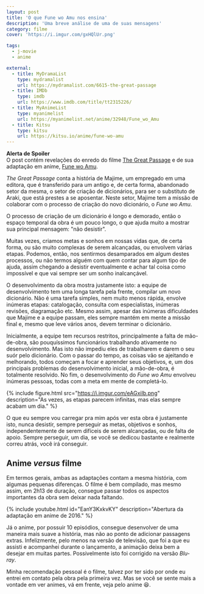 ```yaml
---
layout: post
title: 'O que Fune wo Amu nos ensina'
description: 'Uma breve análise de uma de suas mensagens'
category: filme
cover: 'https://i.imgur.com/gxHQlUr.png'

tags:
  - j-movie
  - anime

external:
  - title: MyDramaList
    type: mydramalist
    url: https://mydramalist.com/6615-the-great-passage
  - title: IMDb
    type: imdb
    url: https://www.imdb.com/title/tt2315226/
  - title: MyAnimeList
    type: myanimelist
    url: https://myanimelist.net/anime/32948/Fune_wo_Amu
  - title: Kitsu
    type: kitsu
    url: https://kitsu.io/anime/fune-wo-amu
---
```


<div class="notification is-warning">
  <div class="media center">
    <div class="media-left is-hidden-mobile">
      <span class="icon is-large">
        <i class="fa fa-exclamation-triangle fa-2x"></i>
      </span>
    </div>
    <div class="media-content">
      <div class="content">
        <p>
          <strong>Alerta de Spoiler</strong><br/>
          O post contém revelações do enredo do filme
          <a href="https://mydramalist.com/6615-the-great-passage">The Great Passage</a>
          e de sua adaptação em anime, 
          <a href="https://myanimelist.net/anime/32948/Fune_wo_Amu">Fune wo Amu</a>.
        </p>
      </div>
    </div>
  </div>
</div>

*The Great Passage* conta a história de Majime, um empregado em uma editora,
que é transferido para um antigo e, de certa forma, abandonado setor da mesma,
o setor de criação de dicionários, para ser o substituto de Araki,
que está prestes a se aposentar. Neste setor, Majime tem a missão
de colaborar com o processo de criação do novo dicionário,
o *Fune wo Amu*.

O processo de criação de um dicionário é longo e demorado, então
o espaço temporal da obra é um pouco longo, o que ajuda muito
a mostrar sua principal mensagem: "não desistir".

Muitas vezes, criamos metas e sonhos em nossas vidas que,
de certa forma, ou são muito complexas de serem alcançadas,
ou envolvem várias etapas. Podemos, então, nos sentirmos
desamparados em algum destes processos, ou não termos
alguém com quem contar para algum tipo de ajuda, assim
chegando a desistir eventualmente e achar tal coisa
como impossível e que vai sempre ser um sonho inalcançável.

O desenvolvimento da obra mostra justamente isto:
a equipe de desenvolvimento tem uma longa tarefa pela frente,
compilar um novo dicionário. Não é uma tarefa simples,
nem muito menos rápida, envolve inúmeras etapas:
catalogação, consulta com especialistas, inúmeras revisões,
diagramação etc. Mesmo assim, apesar das inúmeras
dificuldades que Majime e a equipe passam, eles sempre
mantém em mente a missão final e, mesmo que leve
vários anos, devem terminar o dicionário.

Inicialmente, a equipe tem recursos restritos, principalmente
a falta de mão-de-obra, são pouquíssimos funcionários
trabalhando ativamente no desenvolvimento. Mas isto
não impediu eles de trabalharem e darem o seu suór
pelo dicionário. Com o passar do tempo, as coisas vão
se ajeitando e melhorando, todos começam a focar
e aprender seus objetivos, e, um dos principais
problemas do desenvolvimento inicial, a mão-de-obra,
é totalmente resolvido. No fim, o desenvolvimento
do *Fune wo Amu* envolveu inúmeras pessoas, todas
com a meta em mente de completá-lo.

{% include figure.html src="https://i.imgur.com/eAGxiIb.png"
   description="As vezes, as etapas parecem infinitas, mas elas sempre acabam um dia." %}

O que eu sempre vou carregar pra mim após ver esta obra
é justamente isto, nunca desistir, sempre perseguir
as metas, objetivos e sonhos, independentemente de serem
difíceis de serem alcançadas, ou de falta de apoio.
Sempre perseguir, um dia, se você se dedicou bastante
e realmente correu atrás, você irá conseguir.

## Anime *versus* filme

Em termos gerais, ambas as adaptações contam a mesma história,
com algumas pequenas diferenças. O filme é bem compilado,
mas mesmo assim, em 2h13 de duração, consegue passar
todos os aspectos importantes da obra sem deixar nada
faltando.

{% include youtube.html id="EanY3KxkvKY"
   description="Abertura da adaptação em anime de 2016." %}

Já o anime, por possuir 10 episódios, consegue desenvolver
de uma maneira mais suave a história, mas não ao ponto
de adicionar passagens extras. Infelizmente, pelo menos
na versão de televisão, que foi a que eu assisti e acompanhei
durante o lançamento, a animação deixa bem a desejar em
muitas partes. Possivelmente isto foi corrigido na
versão *Blu-ray*.

Minha recomendação pessoal é o filme, talvez por ter sido
por onde eu entrei em contato pela obra pela primeira vez.
Mas se você se sente mais a vontade em ver animes, vá em
frente, veja pelo anime 😆.
